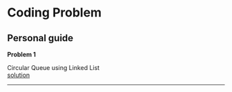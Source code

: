 # Coding Problem 
Personal guide
--- 

**Problem 1**  
  
Circular Queue using Linked List   
[solution](./DataStructures/circularQueueUsingLL.cpp)

---

